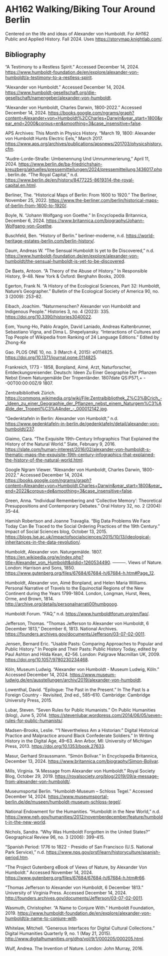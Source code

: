 # AH162 Walking/Biking Tour Around Berlin 
Centered on the life and ideas of Alexander von Humboldt. For AH162 Public and Applied History. Fall 2024. Uses https://storymap.knightlab.com/. 

## Bibliography
“A Testimony to a Restless Spirit.” Accessed December 14, 2024. https://www.humboldt-foundation.de/en/explore/alexander-von-humboldt/a-testimony-to-a-restless-spirit.

“Alexander von Humboldt.” Accessed December 14, 2024. https://www.humboldt-gesellschaft.org/die-gesellschaft/namengeber/alexander-von-humboldt.

“Alexander von Humboldt, Charles Darwin, 1800-2022.” Accessed December 14, 2024. https://books.google.com/ngrams/graph?content=Alexander+von+Humboldt%2CCharles+Darwin&year_start=1800&year_end=2000&corpus=en&smoothing=3&case_insensitive=false.

APS Archives: This Month in Physics History. “March 19, 1800: Alexander von Humboldt Hunts Electric Eels,” March 2017. https://www.aps.org/archives/publications/apsnews/201703/physicshistory.cfm.

“Audre-Lorde-Straße: Umbenennung Und Umnummerierung,” April 11, 2024. https://www.berlin.de/ba-friedrichshain-kreuzberg/aktuelles/pressemitteilungen/2024/pressemitteilung.1436017.php.
berlin.de. “The Royal Capital,” n.d. https://www.berlin.de/en/history/8477225-8619314-the-royal-capital.en.html.

Berliner, The. “Historical Maps of Berlin: From 1600 to 1920.” The Berliner, November 25, 2022. https://www.the-berliner.com/berlin/historical-maps-of-berlin-from-1600-to-1920/.

Boyle, N. “Johann Wolfgang von Goethe.” In Encyclopedia Britannica, December 6, 2024. https://www.britannica.com/biography/Johann-Wolfgang-von-Goethe.

Buschfeld, Ben. “History of Berlin.” berliner-moderne, n.d. https://world-heritage-estates-berlin.com/berlin-history/.

Daum, Andreas W. “The Sensual Humboldt Is yet to Be Discovered,” n.d. https://www.humboldt-foundation.de/en/explore/alexander-von-humboldt/the-sensual-humboldt-is-yet-to-be-discovered.

De Baets, Antoon. “A Theory of the Abuse of History.” In Responsible History, 9–48. New York & Oxford: Berghahn Books, 2009.

Egerton, Frank N. “A History of the Ecological Sciences, Part 32: Humboldt, Nature’s Geographer.” Bulletin of the Ecological Society of America 90, no. 3 (2009): 253–82.

Eibach, Joachim. “Naturmenschen? Alexander von Humboldt and Indigenous People.” Histories 3, no. 4 (2023): 335. https://doi.org/10.3390/histories3040022.

Eom, Young-Ho, Pablo Aragón, David Laniado, Andreas Kaltenbrunner, Sebastiano Vigna, and Dima L. Shepelyansky. “Interactions of Cultures and Top People of Wikipedia from Ranking of 24 Language Editions.” Edited by Zhong-Ke 

Gao. PLOS ONE 10, no. 3 (March 4, 2015): e0114825. https://doi.org/10.1371/journal.pone.0114825.

Frankreich, 1773 - 1858, Bonpland, Aimé, Arzt, Naturforscher, Entdeckungsreisender. Deutsch:  Ideen Zu Einer Geographie Der Pflanzen Nebst Einem Naturgemälde Der Tropenländer. 1807date QS:P571,+ - -00T00:00:00Z/9 1807. 

Zentralbibliothek Zürich. https://commons.wikimedia.org/wiki/File:Zentralbibliothek_Z%C3%BCrich_-_Ideen_zu_einer_Geographie_der_Pflanzen_nebst_einem_Naturgem%C3%A4lde_der_Tropenl%C3%A4nder_-_000012142.jpg.

“Gedenktafeln in Berlin: Alexander von Humboldt,” n.d. https://www.gedenktafeln-in-berlin.de/gedenktafeln/detail/alexander-von-humboldt/237.

Giaimo, Cara. “The Exquisite 19th-Century Infographics That Explained the History of the Natural World.” Slate, February 9, 2016. https://slate.com/human-interest/2016/02/alexander-von-humboldt-s-thematic-maps-the-exquisite-19th-century-infographics-that-explained-the-history-of-the-natural-world.html.

Google Ngram Viewer. “Alexander von Humboldt, Charles Darwin, 1800-2022.” Accessed December 14, 2024. https://books.google.com/ngrams/graph?content=Alexander+von+Humboldt,Charles+Darwin&year_start=1800&year_end=2022&corpus=de&smoothing=3&case_insensitive=false.

Green, Anna. “Individual Remembering and ‘Collective Memory’: Theoretical Presuppositions and Contemporary Debates.” Oral History 32, no. 2 (2004): 35–44.

Hamish Robertson and Joanne Travaglia. “Big Data Problems We Face Today Can Be Traced to the Social Ordering Practices of the 19th Century.” Impact of Social Sciences blog, October 13, 2015. https://blogs.lse.ac.uk/impactofsocialsciences/2015/10/13/ideological-inheritances-in-the-data-revolution/.

Humboldt, Alexander von. Naturgemälde. 1807. https://en.wikipedia.org/w/index.php?title=Alexander_von_Humboldt&oldid=1260534490.
———. Views of Nature. London: Harrison and Sons, 1850. https://www.gutenberg.org/files/67684/67684-h/67684-h.htm#Page_12.

Humboldt, Alexander von, Aimé Bonpland, and Helen Maria Williams. Personal Narrative of Travels to the Equinoctial Regions of the New Continent during the Years 1799-1804. London, Longman, Hurst, Rees, Orme, and Brown, 1814. http://archive.org/details/personalnarrati00humbgoog.

Humboldt Forum. “FAQ,” n.d. https://www.humboldtforum.org/en/faq/.

Jefferson, Thomas. “Thomas Jefferson to Alexander von Humboldt, 6 December 1813,” December 6, 1813. National Archives. https://founders.archives.gov/documents/Jefferson/03-07-02-0011.

Jensen, Bernard Eric. “Usable Pasts: Comparing Approaches to Popular and Public History.” In People and Their Pasts: Public History Today, edited by Paul Ashton and Hilda Kean, 42–56. London: Palgrave Macmillan UK, 2009. https://doi.org/10.1057/9780230234468.

Köln, Museum Ludwig. “Alexander von Humboldt - Museum Ludwig, Köln.” Accessed December 14, 2024. https://www.museum-ludwig.de/en/ausstellungen/archiv/2019/alexander-von-humboldt.

Lowenthal, David. “Epilogue: The Past in the Present.” In The Past Is a Foreign Country - Revisited, 2nd ed., 585–610. Cambridge: Cambridge University Press, 2015.

Lubar, Steven. “Seven Rules for Public Humanists.” On Public Humanities (blog), June 5, 2014. https://stevenlubar.wordpress.com/2014/06/05/seven-rules-for-public-humanists/.

Madsen-Brooks, Leslie. ““I Nevertheless Am a Historian:" Digital Historical Practice and Malpractice around Black Confederate Soldiers.” In Writing History in the Digital Age, 49–63. Ann Arbor, MI: University of Michigan Press, 2013. https://doi.org/10.1353/book.27633.

Masur, Gerhard Straussmann. “Simón Bolívar.” In Encyclopedia Britannica, December 13, 2024. https://www.britannica.com/biography/Simon-Bolivar.

Mills, Virginia. “A Message from Alexander von Humboldt.” Royal Society Blog, October 29, 2019. https://royalsociety.org/blog/2019/09/a-message-from-alexander-von-humboldt/.

Museumsportal Berlin. “Humboldt-Museum – Schloss Tegel.” Accessed December 14, 2024. https://www.museumsportal-berlin.de/de/museen/humboldt-museum-schloss-tegel/.

National Endowment for the Humanities. “Humboldt in the New World,” n.d. https://www.neh.gov/humanities/2012/novemberdecember/feature/humboldt-in-the-new-world.

Nichols, Sandra. “Why Was Humboldt Forgotten in the United States?” Geographical Review 96, no. 3 (2006): 399–415.

“Spanish Period: 1776 to 1822 - Presidio of San Francisco (U.S. National Park Service),” n.d. https://www.nps.gov/prsf/learn/historyculture/spanish-period.htm.

“The Project Gutenberg eBook of Views of Nature, by Alexander Von Humboldt.” Accessed November 14, 2024. https://www.gutenberg.org/files/67684/67684-h/67684-h.htm#r66.

“Thomas Jefferson to Alexander von Humboldt, 6 December 1813.” University of Virginia Press. Accessed December 14, 2024. http://founders.archives.gov/documents/Jefferson/03-07-02-0011.

Wasmuth, Christopher. “A Name to Conjure With.” Humboldt Foundation, 2019. https://www.humboldt-foundation.de/en/explore/alexander-von-humboldt/a-name-to-conjure-with.

Whitelaw, Mitchell. “Generous Interfaces for Digital Cultural Collections.” Digital Humanities Quarterly 9, no. 1 (May 21, 2015). http://www.digitalhumanities.org/dhq/vol/9/1/000205/000205.html.

Wulf, Andrea. The Invention of Nature. London: John Murray, 2016.
